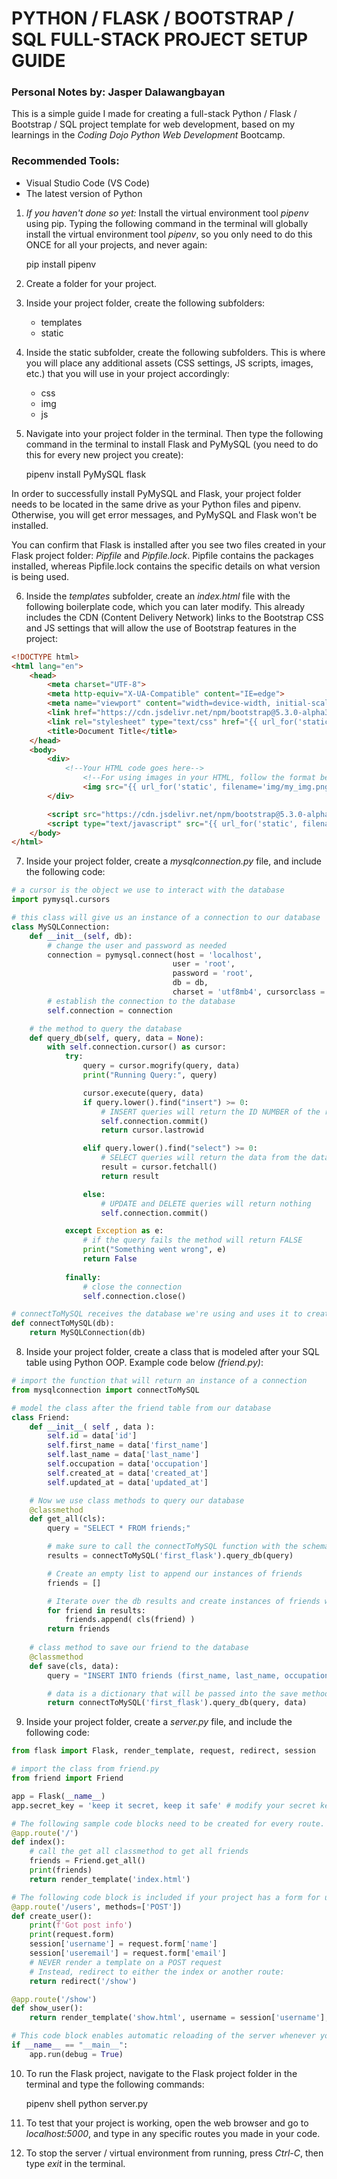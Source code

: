 # PYTHON / FLASK / BOOTSTRAP / SQL FULL-STACK PROJECT SETUP GUIDE
### Personal Notes by: Jasper Dalawangbayan

This is a simple guide I made for creating a full-stack Python / Flask / Bootstrap / SQL project template for web development, based on my learnings in the *Coding Dojo Python Web Development* Bootcamp.

### Recommended Tools:
- Visual Studio Code (VS Code)
- The latest version of Python

1. *If you haven't done so yet:* Install the virtual environment tool *pipenv* using pip. Typing the following command in the terminal will globally install the virtual environment tool *pipenv*, so you only need to do this ONCE for all your projects, and never again:

    pip install pipenv

2. Create a folder for your project.

3. Inside your project folder, create the following subfolders:
    - templates
    - static

4. Inside the static subfolder, create the following subfolders. This is where you will place any additional assets (CSS settings, JS scripts, images, etc.) that you will use in your project accordingly:
    - css
    - img
    - js

5. Navigate into your project folder in the terminal. Then type the following command in the terminal to install Flask and PyMySQL (you need to do this for every new project you create):

    pipenv install PyMySQL flask

In order to successfully install PyMySQL and Flask, your project folder needs to be located in the same drive as your Python files and pipenv. Otherwise, you will get error messages, and PyMySQL and Flask won't be installed.

You can confirm that Flask is installed after you see two files created in your Flask project folder: *Pipfile* and *Pipfile.lock*. Pipfile contains the packages installed, whereas Pipfile.lock contains the specific details on what version is being used.

6. Inside the *templates* subfolder, create an *index.html* file with the following boilerplate code, which you can later modify. This already includes the CDN (Content Delivery Network) links to the Bootstrap CSS and JS settings that will allow the use of Bootstrap features in the project:

```html
<!DOCTYPE html>
<html lang="en">
    <head>
        <meta charset="UTF-8">
        <meta http-equiv="X-UA-Compatible" content="IE=edge">
        <meta name="viewport" content="width=device-width, initial-scale=1.0">
        <link href="https://cdn.jsdelivr.net/npm/bootstrap@5.3.0-alpha3/dist/css/bootstrap.min.css" rel="stylesheet" integrity="sha384-KK94CHFLLe+nY2dmCWGMq91rCGa5gtU4mk92HdvYe+M/SXH301p5ILy+dN9+nJOZ" crossorigin="anonymous">
        <link rel="stylesheet" type="text/css" href="{{ url_for('static', filename='css/style.css') }}">
        <title>Document Title</title>
    </head>
    <body>
        <div>
            <!--Your HTML code goes here-->
                <!--For using images in your HTML, follow the format below-->
                <img src="{{ url_for('static', filename='img/my_img.png') }}" alt="my_img">
        </div>

        <script src="https://cdn.jsdelivr.net/npm/bootstrap@5.3.0-alpha3/dist/js/bootstrap.bundle.min.js" integrity="sha384-ENjdO4Dr2bkBIFxQpeoTz1HIcje39Wm4jDKdf19U8gI4ddQ3GYNS7NTKfAdVQSZe" crossorigin="anonymous"></script>
        <script type="text/javascript" src="{{ url_for('static', filename='js/script.js') }}"></script>
    </body>
</html>
```

7. Inside your project folder, create a *mysqlconnection.py* file, and include the following code:

```python
# a cursor is the object we use to interact with the database
import pymysql.cursors

# this class will give us an instance of a connection to our database
class MySQLConnection:
    def __init__(self, db):
        # change the user and password as needed
        connection = pymysql.connect(host = 'localhost', 
                                    user = 'root', 
                                    password = 'root', 
                                    db = db, 
                                    charset = 'utf8mb4', cursorclass = pymysql.cursors.DictCursor, autocommit = True)
        # establish the connection to the database
        self.connection = connection

    # the method to query the database
    def query_db(self, query, data = None):
        with self.connection.cursor() as cursor:
            try:
                query = cursor.mogrify(query, data)
                print("Running Query:", query)

                cursor.execute(query, data)
                if query.lower().find("insert") >= 0:
                    # INSERT queries will return the ID NUMBER of the row inserted
                    self.connection.commit()
                    return cursor.lastrowid

                elif query.lower().find("select") >= 0:
                    # SELECT queries will return the data from the database as a LIST OF DICTIONARIES
                    result = cursor.fetchall()
                    return result

                else:
                    # UPDATE and DELETE queries will return nothing
                    self.connection.commit()

            except Exception as e:
                # if the query fails the method will return FALSE
                print("Something went wrong", e)
                return False
            
            finally:
                # close the connection
                self.connection.close()

# connectToMySQL receives the database we're using and uses it to create an instance of MySQLConnection
def connectToMySQL(db):
    return MySQLConnection(db)
```

8. Inside your project folder, create a class that is modeled after your SQL table using Python OOP. Example code below *(friend.py)*:

```python
# import the function that will return an instance of a connection
from mysqlconnection import connectToMySQL

# model the class after the friend table from our database
class Friend:
    def __init__( self , data ):
        self.id = data['id']
        self.first_name = data['first_name']
        self.last_name = data['last_name']
        self.occupation = data['occupation']
        self.created_at = data['created_at']
        self.updated_at = data['updated_at']

    # Now we use class methods to query our database
    @classmethod
    def get_all(cls):
        query = "SELECT * FROM friends;"

        # make sure to call the connectToMySQL function with the schema you are targeting.
        results = connectToMySQL('first_flask').query_db(query)

        # Create an empty list to append our instances of friends
        friends = []

        # Iterate over the db results and create instances of friends with cls.
        for friend in results:
            friends.append( cls(friend) )
        return friends 
    
    # class method to save our friend to the database
    @classmethod
    def save(cls, data):
        query = "INSERT INTO friends (first_name, last_name, occupation, created_at, updated_at) VALUES (%(fname)s, %(lname)s, %(occ)s, NOW(), NOW());"

        # data is a dictionary that will be passed into the save method from server.py
        return connectToMySQL('first_flask').query_db(query, data)
```

9. Inside your project folder, create a *server.py* file, and include the following code:

```python
from flask import Flask, render_template, request, redirect, session

# import the class from friend.py
from friend import Friend

app = Flask(__name__)
app.secret_key = 'keep it secret, keep it safe' # modify your secret key accordingly         

# The following sample code blocks need to be created for every route. You may include optional parameters and arguments into the functions as necessary:
@app.route('/')                 
def index():
    # call the get all classmethod to get all friends
    friends = Friend.get_all()
    print(friends)
    return render_template('index.html')

# The following code block is included if your project has a form for user input and registration:
@app.route('/users', methods=['POST'])
def create_user():
    print(f'Got post info')
    print(request.form)
    session['username'] = request.form['name']
    session['useremail'] = request.form['email']
    # NEVER render a template on a POST request
    # Instead, redirect to either the index or another route:
    return redirect('/show')

@app.route('/show')
def show_user():
    return render_template('show.html', username = session['username'], useremail = session['useremail'])

# This code block enables automatic reloading of the server whenever you make changes to your code while the server is running:
if __name__ == "__main__":      
    app.run(debug = True)
```

10. To run the Flask project, navigate to the Flask project folder in the terminal and type the following commands:

    pipenv shell
    python server.py

11. To test that your project is working, open the web browser and go to *localhost:5000*, and type in any specific routes you made in your code.

12. To stop the server / virtual environment from running, press *Ctrl-C*, then type *exit* in the terminal.